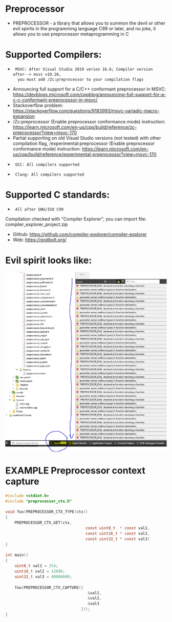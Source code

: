 # Preprocessor
 * PREPROCESSOR - a library that allows you to summon the devil or other evil spirits in the programming language C99 or later, and no joke, it allows you to use preprocessor metaprogramming in C
 
 # Supported Compilers:
 *      MSVC: After Visual Studio 2019 verion 16.6;	Compiler version after--> msvc v19.26, 
         you must add /Zc:preprocessor to your compilation flags
 - Announcing full support for a C/C++ conformant preprocessor in MSVC: https://devblogs.microsoft.com/cppblog/announcing-full-support-for-a-c-c-conformant-preprocessor-in-msvc/
 - Stackoverflow problem: https://stackoverflow.com/questions/9183993/msvc-variadic-macro-expansion
 - /Zc:preprocessor (Enable preprocessor conformance mode) instruction: https://learn.microsoft.com/en-us/cpp/build/reference/zc-preprocessor?view=msvc-170
 - Partial supporting on old Visual Studio versions (not tested) with other compilation flag, /experimental:preprocessor (Enable preprocessor conformance mode) instruction: https://learn.microsoft.com/en-us/cpp/build/reference/experimental-preprocessor?view=msvc-170
 
 *      GCC: All compilers supported
 *      Clang: All compilers supported
 
 # Supported C standards:
 *      All after GNU/ISO C99
 
 Compilation checked with "Compiler Explorer", you can import file: compiler_explorer_project.zip
 * Github: https://github.com/compiler-explorer/compiler-explorer
 * Web: https://godbolt.org/
 # Evil spirit looks like:
<img src="evil_spirit/evil.jpg" width="650" title="hover text">

# EXAMPLE Preprocessor context capture
```c
#include <stdint.h>
#include "preprocessor_ctx.h"

void foo(PREPROCESSOR_CTX_TYPE(ctx))
{
    PREPROCESSOR_CTX_GET(ctx,
                                   const uint8_t  * const val1,
                                   const uint16_t * const val2,
                                   const uint32_t * const val3)
}

int main()
{
    uint8_t val1 = 254;
    uint16_t val2 = 12896;
    uint32_t val3 = 40000000;

    foo(PREPROCESSOR_CTX_CAPTURE({
                                    &val1,
                                    &val2,
                                    &val3
                                 }));
}

```
